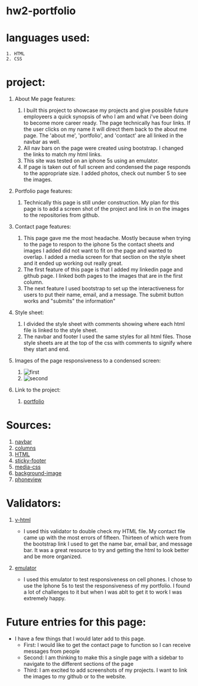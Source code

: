 # hw2-portfolio

# languages used:
    1. HTML 
    2. CSS

# project:
1. About Me page features:
   1. I built this project to showcase my projects and give possible future employeers a quick synopsis of who I am and what i've been doing to become more career ready. The page technically has four links. If the user clicks on my name it will direct them back to the about me page. The 'about me', 'portfolio', and 'contact' are all linked in the navbar as well.
   2. All nav bars on the page were created using bootstrap. I changed the links to match my html links.
   3. This site was tested on an iphone 5s using an emulator.
   4. If page is taken out of full screen and condensed the page responds to the appropriate size. I added photos, check out number 5 to see the images.
   
2. Portfolio page features:
   1. Technically this page is still under construction. My plan for this page is to add a screen shot of the project and link in on the images to the repositories from github. 
   
3. Contact page features:
   1. This page gave me the most headache. Mostly because when trying to the page to respon to the iphone 5s the contact sheets and images I added did not want to fit on the page and wanted to overlap. I added a media screen for that section on the style sheet and it ended up working out really great.
   2. The first feature of this page is that I added my linkedin page and github page. I linked both pages to the images that are in the first column. 
   3. The next feature I used bootstrap to set up the interactiveness for users to put their name, email, and a message. The submit button works and "submits" the information"
   
4. Style sheet:
   1. I divided the style sheet with comments showing where each html file is linked to the style sheet. 
   2. The navbar and footer I used the same styles for all html files. Those style sheets are at the top of the css with comments to signify where they start and end.
       
5. Images of the page responsiveness to a condensed screen:
    1. ![first](screenshot1.png)
    2. ![second](screenshot2.png)
6. Link to the project:
   1. [portfolio](https://clintrizzo.github.io/hw2-portfolio/)

# Sources:
1. [navbar](https://getbootstrap.com/docs/5.0/components/navbar/)
2. [columns](https://getbootstrap.com/docs/5.0/layout/columns/)
3. [HTML](https://www.w3schools.com/html/html5_semantic_elements.asp)
4. [sticky-footer](https://css-tricks.com/couple-takes-sticky-footer/#:~:text=The%20purpose%20of%20a%20sticky,bottom%20of%20the%20browser%20window.)
5. [media-css](https://www.w3schools.com/cssref/css3_pr_mediaquery.asp)
6. [background-image](https://www.w3schools.com/cssref/pr_background-image.asp)
7. [phoneview](https://www.gyford.com/phil/writing/2010/07/06/web-page-iphone/)

# Validators:
1. [v-html](https://www.freeformatter.com/html-validator.html)
    - I used this validator to double check my HTML file. My contact file came up with the most errors of fifteen. Thirteen of which were from the bootstrap link I used to get the name bar, email bar, and message bar. It was a great resource to try and getting the html to look better and be more organized. 

2. [emulator](http://www.viewportemulator.com/devices/apple/iphone-5s/)
    - I used this emulator to test responsiveness on cell phones. I chose to use the Iphone 5s to test the responsiveness of my portfolio. I found a lot of challenges to it but when I was ablt to get it to work I was extremely happy. 

# Future entries for this page:
  -  I have a few things that I would later add to this page.
     -  First: I would like to get the contact page to function so I can receive messages from people
     -  Second: I am thinking to make this a single page with a sidebar to navigate to the different sections of the page
     -  Third: I am excited to add screenshots of my projects. I want to link the images to my github or to the website.
